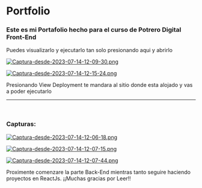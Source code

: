 # Portfolio
<h3>
  Este es mi Portafolio hecho para el curso de Potrero Digital Front-End
</h3>
<p> 
  Puedes visualizarlo y ejecutarlo tan solo presionando aqui y abrirlo 
</p>

[![Captura-desde-2023-07-14-12-09-30.png](https://i.postimg.cc/sf8Qm3RH/Captura-desde-2023-07-14-12-09-30.png)](https://postimg.cc/G9Fmhwtv)

[![Captura-desde-2023-07-14-12-15-24.png](https://i.postimg.cc/tTBrwYzx/Captura-desde-2023-07-14-12-15-24.png)](https://postimg.cc/TLWqW2Fd)

<p>
  Presionando View Deployment te mandara al sitio donde esta alojado y vas a poder ejecutarlo
</p>

<hr>
<br>
<h3>
  Capturas:
</h3>

[![Captura-desde-2023-07-14-12-06-18.png](https://i.postimg.cc/5ycJH7Zg/Captura-desde-2023-07-14-12-06-18.png)](https://postimg.cc/471qq54H)

[![Captura-desde-2023-07-14-12-07-15.png](https://i.postimg.cc/nzG27MWW/Captura-desde-2023-07-14-12-07-15.png)](https://postimg.cc/Hcjb1Wd0)

[![Captura-desde-2023-07-14-12-07-44.png](https://i.postimg.cc/dQnnVkrk/Captura-desde-2023-07-14-12-07-44.png)](https://postimg.cc/c6gfDJD0)

<p>
  Proximente comenzare la parte Back-End mientras tanto seguire haciendo proyectos en ReactJs. ¡¡Muchas gracias por Leer!!
</p>
